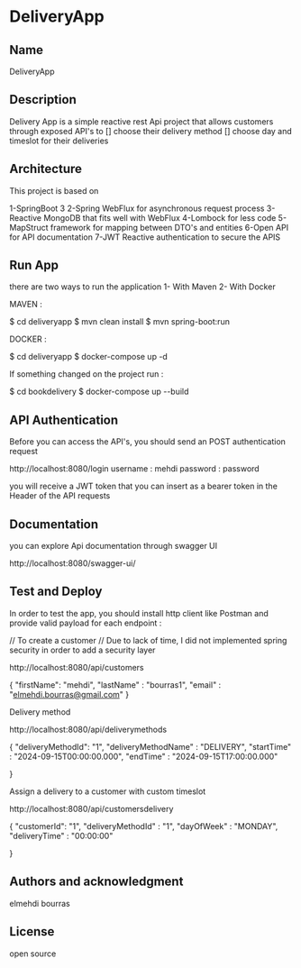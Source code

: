 # DeliveryApp

## Name
DeliveryApp

## Description

Delivery App is a simple reactive rest Api project that allows customers through exposed API's to
[] choose their delivery method
[] choose day and timeslot for their deliveries

## Architecture

This project is based on 

1-SpringBoot 3
2-Spring WebFlux for asynchronous request process
3-Reactive MongoDB that fits well with WebFlux
4-Lombock for less code
5-MapStruct framework for mapping between DTO's and entities
6-Open API for API documentation
7-JWT Reactive authentication to secure the APIS

## Run App
there are two ways to run the application
1- With Maven
2- With Docker

MAVEN : 

$ cd deliveryapp
$ mvn clean install
$ mvn spring-boot:run

DOCKER :

$ cd deliveryapp
$ docker-compose up -d

If something changed on the project run : 

$ cd bookdelivery
$ docker-compose up --build

## API Authentication

Before you can access the API's, you should send an POST authentication request

http://localhost:8080/login
username : mehdi
password : password

you will receive a JWT token that you can insert as a bearer token in the Header of the API requests

## Documentation
you can explore Api documentation through swagger UI

http://localhost:8080/swagger-ui/

## Test and Deploy

In order to test the app, you should install http client like Postman and provide valid payload for each endpoint :

// To create a customer
// Due to lack of time, I did not implemented spring security in order to add a security layer

http://localhost:8080/api/customers

{
  "firstName": "mehdi",
  "lastName" : "bourras1",
  "email" : "elmehdi.bourras@gmail.com"
}

Delivery method

http://localhost:8080/api/deliverymethods

{
  "deliveryMethodId": "1",
  "deliveryMethodName" : "DELIVERY",
  "startTime" : "2024-09-15T00:00:00.000",
  "endTime" : "2024-09-15T17:00:00.000"
  
}

Assign a delivery to a customer with custom timeslot

http://localhost:8080/api/customersdelivery

{
  "customerId": "1",
  "deliveryMethodId" : "1",
  "dayOfWeek" : "MONDAY",
  "deliveryTime" : "00:00:00"

}


## Authors and acknowledgment
elmehdi bourras

## License
open source

